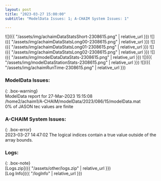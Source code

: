 ```yaml
---
layout: post
title: "2023-03-27 15:00:00"
subtitle: "ModelData Issues: 1; A-CHAIM System Issues: 1"

---
```


![]({{ "/assets/img/achaimDataStatsShort-2308615.png" | relative_url }})
![]({{ "/assets/img/achaimDataStatsLong00-2308615.png" | relative_url }})
![]({{ "/assets/img/achaimDataStatsLong01-2308615.png" | relative_url }})
![]({{ "/assets/img/achaimDataStatsLong02-2308615.png" | relative_url }})
![]({{ "/assets/img/modelDataDataStats-2308615.png" | relative_url }})
![]({{ "/assets/img/modelDataStationStats-2308615.png" | relative_url }})
![]({{ "/assets/img/achaimRunTime-2308615.png" | relative_url }})


### ModelData Issues:  
  
{: .box-warning}  
 ModelData report for 27-Mar-2023 15:15:08   
 /home2/achaim1/A-CHAIM/modelData/2023/086/15/modelData.mat   
 0% of JASON tec values are finite   
  
### A-CHAIM System Issues:  
  
{: .box-error}  
2023-03-27 14:47:02 The logical indices contain a true value outside of the array bounds.  

### Logs:  
  
{: .box-note}  
[Logs.zip]({{ "/assets/other/logs.zip" | relative_url }})  
[Log Info]({{ "/logInfo" | relative_url }})  
